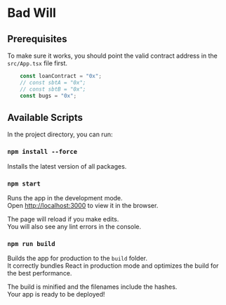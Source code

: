 # Bad Will

## Prerequisites

To make sure it works, you should point the valid contract address in the `src/App.tsx` file first.
```typescript
    const loanContract = "0x";
    // const sbtA = "0x";
    // const sbtB = "0x";
    const bugs = "0x";
```

## Available Scripts

In the project directory, you can run:

### `npm install --force`

Installs the latest version of all packages.

### `npm start`

Runs the app in the development mode.\
Open [http://localhost:3000](http://localhost:3000) to view it in the browser.

The page will reload if you make edits.\
You will also see any lint errors in the console.

### `npm run build`

Builds the app for production to the `build` folder.\
It correctly bundles React in production mode and optimizes the build for the best performance.

The build is minified and the filenames include the hashes.\
Your app is ready to be deployed!

